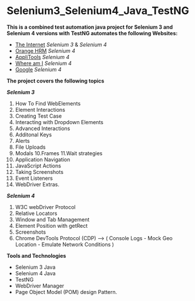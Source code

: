 # Selenium3_Selenium4_Java_TestNG

**This is a combined test automation java project for Selenium 3 and Selenium 4 versions with TestNG automates the following Websites:**

- [The Internet](http://the-internet.herokuapp.com/)                   *Selenium 3* & *Selenium 4*    
- [Orange HRM](https://opensource-demo.orangehrmlive.com/)             *Selenium 4*
- [AppliTools](https://applitools.com/)                                *Selenium 4*  
- [Where am I](https://where-am-i.org/)                                *Selenium 4*
- [Google](https://www.google.com/)                                    *Selenium 4*

**The project covers the following topics**

***Selenium 3***
1. How To Find WebElements
2. Element Interactions
3. Creating Test Case
4. Interacting with Dropdown Elements
5. Advanced Interactions
6. Additonal Keys
7. Alerts
8. File Uploads
9. Modals
10.Frames
11.Wait strategies
12. Application Navigation
13. JavaScript Actions
14. Taking Screenshots
15. Event Listeners
16. WebDriver Extras.

***Selenium 4***
1. W3C webDriver Protocol
2. Relative Locators
3. Window and Tab Management
4. Element Position with getRect
5. Screenshots
6. Chrome DevTools Protocol (CDP) --> ( Console Logs - Mock Geo Location - Emulate Network Conditions )

**Tools and Technologies**
- Selenium 3 Java
- Selenium 4 Java
- TestNG
- WebDriver Manager
- Page Object Model (POM) design Pattern.

